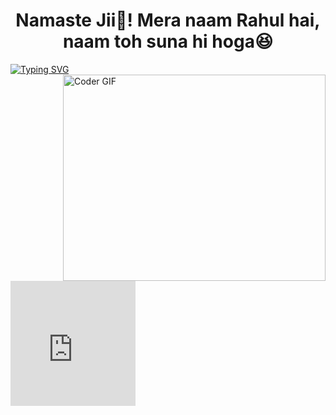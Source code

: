 <h1 align="center">Namaste Jii🙏! Mera naam Rahul hai, naam toh suna hi hoga😆</h1>


[![Typing SVG](https://readme-typing-svg.herokuapp.com?font=Ubuntu&color=%2336BCF7&vCenter=true&height=35&lines=%23+whoami;%E2%9C%93+Web+Developer;%E2%9C%93+Pentester;%E2%9C%93+CTF+Player+;%E2%9C%93++;%E2%9C%93++)](https://git.io/typing-svg)
<img align="right" src="https://github.com/rajaprerak/rajaprerak/blob/master/developer.gif" alt="Coder GIF" width="420" height="330">
<!-- Insert this tag where you want the widget to render -->
<iframe width="200" height="200" src="https://cybermap.kaspersky.com/en/widget/dynamic/dark" frameborder="0">


Just Curious Learner, love to learn and practice hacking things
-------------------------------------------------------------------------------------------------------------------------------------------------------------------------------
-  🐱‍👤Security Analyst @ QRC
- 🔭 I’m currently learning **Red Teaming** on THM also sharing my learning exp on my blog site, if u like do check it out! [Blog Site](https://sarsolutionz.blogspot.com/)
- 🤝 I’m love to connect like minded people like you **[Connect](https://www.linkedin.com/in/Rahul-Thakur7/)<br>**

- 🤝 I’m looking for help with **Open-sources project**

- 💬 Ask me about **Tech,Astro,Hacking**

[Sololearn Profile](https://www.sololearn.com/profile/17762612)<br>

[Tryhackme](https://tryhackme.com/p/Thehackr)<br>
[Pentest Book](https://edu.anarcho-copy.org/Against%20Security%20&%20%20Self%20Security/Practical%20Web%20Penetration%20Testing.pdf)<br>

### 🌐  My Online Presence
[Porfolio](https://thehackr.netlify.app/)<br>
[Blog Site](https://sarsolutionz.blogspot.com/)<br>

### 🌐 Projects
Chat Anonymously with friends: [Live](https://network-webapplication.herokuapp.com/)<br>
GROUP CHAT APPLICATION: [Live](https://friends-grp.herokuapp.com/index.html)<br>
Notes: [Live](https://www.notion.so/Ethical-hacking-and-Penetration-testing-4f32229f0c6f4911beae68b1a758ebf6)<br>

<!-- 
<p><img align="left" src="https://github-readme-stats.vercel.app/api/top-langs?username=rahul-thakur7&show_icons=true&locale=en&layout=compact" alt="rahul-thakur7" /></p> -->

<!-- <p>&nbsp;<img align="center" src="https://github-readme-stats.vercel.app/api?username=rahul-thakur7&show_icons=true&locale=en" alt="rahul-thakur7" /></p> -->
<!-- 
<p><img align="center" src="https://github-readme-streak-stats.herokuapp.com/?user=rahul-thakur7&" alt="rahul-thakur7" /></p> -->

<h1 align="center">Tata Bye Bye  <img src="https://media.giphy.com/media/hvRJCLFzcasrR4ia7z/giphy.gif" width="52px"> 

